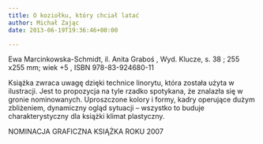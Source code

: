 ```yaml
---
title: O koziołku, który chciał latać
author: Michał Zając
date: 2013-06-19T19:36:46+00:00

---
```

 

Ewa Marcinkowska-Schmidt, il. Anita Graboś , Wyd. Klucze, s. 38 ; 255 x255 mm; wiek +5 , ISBN 978-83-924680-11

Książka zwraca uwagę dzięki technice linorytu, która została użyta w ilustracji. Jest to propozycja na tyle rzadko spotykana, że znalazła się w gronie nominowanych. Uproszczone kolory i formy, kadry operujące dużym zbliżeniem, dynamiczny ogląd sytuacji – wszystko to buduje charakterystyczny dla książki klimat plastyczny.

NOMINACJA GRAFICZNA KSIĄŻKA ROKU 2007

 
